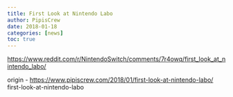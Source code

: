 ```yaml
---
title: First Look at Nintendo Labo
author: PipisCrew
date: 2018-01-18
categories: [news]
toc: true
---
```


https://www.reddit.com/r/NintendoSwitch/comments/7r4owq/first_look_at_nintendo_labo/

origin - https://www.pipiscrew.com/2018/01/first-look-at-nintendo-labo/ first-look-at-nintendo-labo